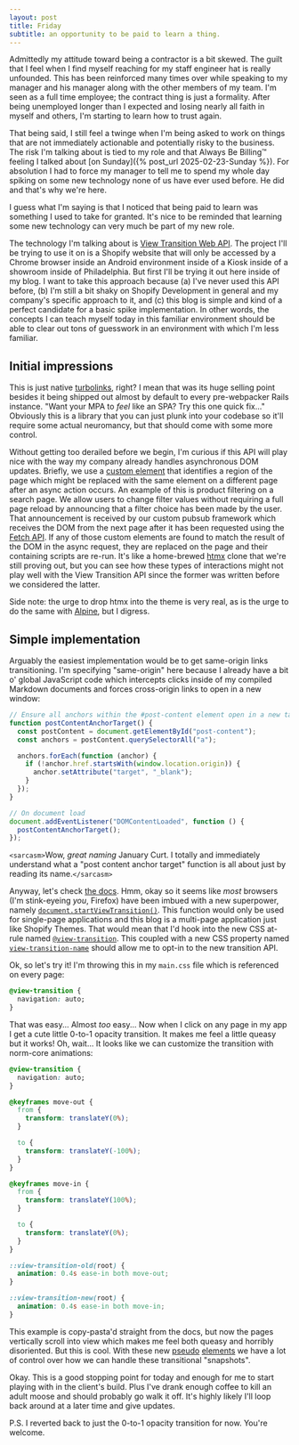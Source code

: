 ```yaml
---
layout: post
title: Friday
subtitle: an opportunity to be paid to learn a thing.
---
```


Admittedly my attitude toward being a contractor is a bit skewed. The guilt that I feel when I find myself reaching for my staff engineer hat is really unfounded. This has been reinforced many times over while speaking to my manager and his manager along with the other members of my team. I'm seen as a full time employee; the contract thing is just a formality. After being unemployed longer than I expected and losing nearly all faith in myself and others, I'm starting to learn how to trust again.

That being said, I still feel a twinge when I'm being asked to work on things that are not immediately actionable and potentially risky to the business. The risk I'm talking about is tied to my role and that Always Be Billing™ feeling I talked about [on Sunday]({% post_url 2025-02-23-Sunday %}). For absolution I had to force my manager to tell me to spend my whole day spiking on some new technology none of us have ever used before. He did and that's why we're here.

I guess what I'm saying is that I noticed that being paid to learn was something I used to take for granted. It's nice to be reminded that learning some new technology can very much be part of my new role.

The technology I'm talking about is [View Transition Web API](https://developer.mozilla.org/en-US/docs/Web/API/View_Transition_API). The project I'll be trying to use it on is a Shopify website that will only be accessed by a Chrome browser inside an Android environment inside of a Kiosk inside of a showroom inside of Philadelphia. But first I'll be trying it out here inside of my blog. I want to take this approach because (a) I've never used this API before, (b) I'm still a bit shaky on Shopify Development in general and my company's specific approach to it, and (c) this blog is simple and kind of a perfect candidate for a basic spike implementation. In other words, the concepts I can teach myself today in this familiar environment should be able to clear out tons of guesswork in an environment with which I'm less familiar.

## Initial impressions

This is just native [turbolinks](https://github.com/turbolinks/turbolinks), right? I mean that was its huge selling point besides it being shipped out almost by default to every pre-webpacker Rails instance. "Want your MPA to _feel_ like an SPA? Try this one quick fix..." Obviously this is a library that you can just plunk into your codebase so it'll require some actual neuromancy, but that should come with some more control.

Without getting too derailed before we begin, I'm curious if this API will play nice with the way my company already handles asynchronous DOM updates. Briefly, we use a [custom element](https://developer.mozilla.org/en-US/docs/Web/API/Web_components/Using_custom_elements) that identifies a region of the page which might be replaced with the same element on a different page after an async action occurs. An example of this is product filtering on a search page. We allow users to change filter values without requiring a full page reload by announcing that a filter choice has been made by the user. That announcement is received by our custom pubsub framework which receives the DOM from the next page after it has been requested using the [Fetch API](https://developer.mozilla.org/en-US/docs/Web/API/Fetch_API). If any of those custom elements are found to match the result of the DOM in the async request, they are replaced on the page and their containing scripts are re-run. It's like a home-brewed [htmx](https://htmx.org/) clone that we're still proving out, but you can see how these types of interactions might not play well with the View Transition API since the former was written before we considered the latter.

Side note: the urge to drop htmx into the theme is very real, as is the urge to do the same with [Alpine](https://alpinejs.dev/), but I digress.

## Simple implementation

Arguably the easiest implementation would be to get same-origin links transitioning. I'm specifying "same-origin" here because I already have a bit o' global JavaScript code which intercepts clicks inside of my compiled Markdown documents and forces cross-origin links to open in a new window:

```js
// Ensure all anchors within the #post-content element open in a new tab
function postContentAnchorTarget() {
  const postContent = document.getElementById("post-content");
  const anchors = postContent.querySelectorAll("a");

  anchors.forEach(function (anchor) {
    if (!anchor.href.startsWith(window.location.origin)) {
      anchor.setAttribute("target", "_blank");
    }
  });
}

// On document load
document.addEventListener("DOMContentLoaded", function () {
  postContentAnchorTarget();
});
```

`<sarcasm>`Wow, _great naming_ January Curt. I totally and immediately understand what a "post content anchor target" function is all about just by reading its name.`</sarcasm>`

Anyway, let's check [the docs](https://developer.mozilla.org/en-US/docs/Web/API/View_Transition_API/Using). Hmm, okay so it seems like _most_ browsers (I'm stink-eyeing _you_, Firefox) have been imbued with a new superpower, namely [`document.startViewTransition()`](https://developer.mozilla.org/en-US/docs/Web/API/Document/startViewTransition). This function would only be used for single-page applications and this blog is a multi-page application just like Shopify Themes. That would mean that I'd hook into the new CSS at-rule named [`@view-transition`](https://developer.mozilla.org/en-US/docs/Web/CSS/@view-transition). This coupled with a new CSS property named [`view-transition-name`](https://developer.mozilla.org/en-US/docs/Web/CSS/view-transition-name) should allow me to opt-in to the new transition API.

Ok, so let's try it! I'm throwing this in my `main.css` file which is referenced on every page:

```css
@view-transition {
  navigation: auto;
}
```

That was easy... Almost _too_ easy... Now when I click on any page in my app I get a cute little 0-to-1 opacity transition. It makes me feel a little queasy but it works! Oh, wait... It looks like we can customize the transition with norm-core animations:

```css
@view-transition {
  navigation: auto;
}

@keyframes move-out {
  from {
    transform: translateY(0%);
  }

  to {
    transform: translateY(-100%);
  }
}

@keyframes move-in {
  from {
    transform: translateY(100%);
  }

  to {
    transform: translateY(0%);
  }
}

::view-transition-old(root) {
  animation: 0.4s ease-in both move-out;
}

::view-transition-new(root) {
  animation: 0.4s ease-in both move-in;
}
```

This example is copy-pasta'd straight from the docs, but now the pages vertically scroll into view which makes me feel both queasy and horribly disoriented. But this is cool. With these new [pseudo](https://developer.mozilla.org/en-US/docs/Web/CSS/::view-transition-old) [elements](https://developer.mozilla.org/en-US/docs/Web/CSS/::view-transition-new) we have a lot of control over how we can handle these transitional "snapshots".

Okay. This is a good stopping point for today and enough for me to start playing with in the client's build. Plus I've drank enough coffee to kill an adult moose and should probably go walk it off. It's highly likely I'll loop back around at a later time and give updates.

P.S. I reverted back to just the 0-to-1 opacity transition for now. You're welcome.
